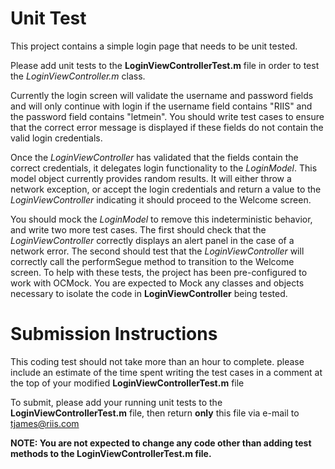 # Unit Test

This project contains a simple login page that needs to be unit tested.

Please add unit tests to the **LoginViewControllerTest.m** file in order to test the *LoginViewController.m* class.

Currently the login screen will validate the username and password fields and will only continue with login if the username field contains "RIIS" and the password field contains "letmein". You should write test cases to ensure that the correct error message is displayed if these fields do not contain the valid login credentials.

Once the *LoginViewController* has validated that the fields contain the correct credentials, it delegates login functionality to the *LoginModel*. This model object currently provides random results. It will either throw a network exception, or accept the login credentials and return a value to the *LoginViewController* indicating it should proceed to the Welcome screen. 

You should mock the *LoginModel* to remove this indeterministic behavior, and write two more test cases. The first should check that the *LoginViewController* correctly displays an alert panel in the case of a network error. The second should test that the *LoginViewController* will correctly call the performSegue method to transition to the Welcome screen.
To help with these tests, the project has been pre-configured to work with OCMock. You are expected to Mock any classes and objects necessary to isolate the code in **LoginViewController** being tested.

# Submission Instructions

This coding test should not take more than an hour to complete. please include an estimate of the time spent writing the test cases in a comment at the top of your modified **LoginViewControllerTest.m** file

To submit, please add your running unit tests to the **LoginViewControllerTest.m** file, then return **only** this file via e-mail to tjames@riis.com

**NOTE: You are not expected to change any code other than adding test methods to the LoginViewControllerTest.m file.**
  